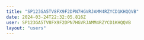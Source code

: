 ```yaml
---
title: "SP123GA5TV8FX9F2DPN7HGVRJAMM4RZYCD1KHQQVB"
date: 2024-03-24T22:32:05.816Z
user: SP123GA5TV8FX9F2DPN7HGVRJAMM4RZYCD1KHQQVB
layout: "users"
---
```

    